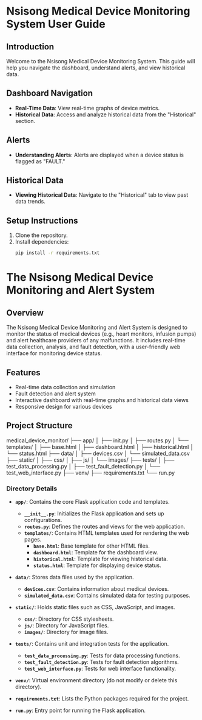 [//]: # (medical_device_monitor)

[//]: # (web system to monitor the status of medical devices and alert healthcare providers of any malfunctions. live @ medicmonitor.nsisong.com)

[//]: # ()

# Nsisong Medical Device Monitoring System User Guide

## Introduction
Welcome to the Nsisong Medical Device Monitoring System. This guide will help you navigate the dashboard, understand alerts, and view historical data.

## Dashboard Navigation
- **Real-Time Data**: View real-time graphs of device metrics.
- **Historical Data**: Access and analyze historical data from the "Historical" section.

## Alerts
- **Understanding Alerts**: Alerts are displayed when a device status is flagged as "FAULT."

## Historical Data
- **Viewing Historical Data**: Navigate to the "Historical" tab to view past data trends.


## Setup Instructions
1. Clone the repository.
2. Install dependencies:
   ```bash
   pip install -r requirements.txt

# The Nsisong Medical Device Monitoring and Alert System

## Overview

The Nsisong Medical Device Monitoring and Alert System is designed to monitor the status of medical devices (e.g., heart monitors, infusion pumps) and alert healthcare providers of any malfunctions. It includes real-time data collection, analysis, and fault detection, with a user-friendly web interface for monitoring device status.

## Features

- Real-time data collection and simulation
- Fault detection and alert system
- Interactive dashboard with real-time graphs and historical data views
- Responsive design for various devices

## Project Structure

medical_device_monitor/
├── app/
│ ├── init.py
│ ├── routes.py
│ └── templates/
│ ├── base.html
│ ├── dashboard.html
│ ├── historical.html
│ └── status.html
├── data/
│ ├── devices.csv
│ └── simulated_data.csv
├── static/
│ ├── css/
│ ├── js/
│ └── images/
├── tests/
│ ├── test_data_processing.py
│ ├── test_fault_detection.py
│ └── test_web_interface.py
├── venv/
├── requirements.txt
└── run.py


### **Directory Details**

- **`app/`**: Contains the core Flask application code and templates.
  - **`__init__.py`**: Initializes the Flask application and sets up configurations.
  - **`routes.py`**: Defines the routes and views for the web application.
  - **`templates/`**: Contains HTML templates used for rendering the web pages.
    - **`base.html`**: Base template for other HTML files.
    - **`dashboard.html`**: Template for the dashboard view.
    - **`historical.html`**: Template for viewing historical data.
    - **`status.html`**: Template for displaying device status.

- **`data/`**: Stores data files used by the application.
  - **`devices.csv`**: Contains information about medical devices.
  - **`simulated_data.csv`**: Contains simulated data for testing purposes.

- **`static/`**: Holds static files such as CSS, JavaScript, and images.
  - **`css/`**: Directory for CSS stylesheets.
  - **`js/`**: Directory for JavaScript files.
  - **`images/`**: Directory for image files.

- **`tests/`**: Contains unit and integration tests for the application.
  - **`test_data_processing.py`**: Tests for data processing functions.
  - **`test_fault_detection.py`**: Tests for fault detection algorithms.
  - **`test_web_interface.py`**: Tests for web interface functionality.

- **`venv/`**: Virtual environment directory (do not modify or delete this directory).

- **`requirements.txt`**: Lists the Python packages required for the project.

- **`run.py`**: Entry point for running the Flask application.
